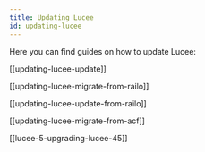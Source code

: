 ```yaml
---
title: Updating Lucee
id: updating-lucee
---
```


Here you can find guides on how to update Lucee:

[[updating-lucee-update]]

[[updating-lucee-migrate-from-railo]]

[[updating-lucee-update-from-railo]]

[[updating-lucee-migrate-from-acf]]

[[lucee-5-upgrading-lucee-45]]
